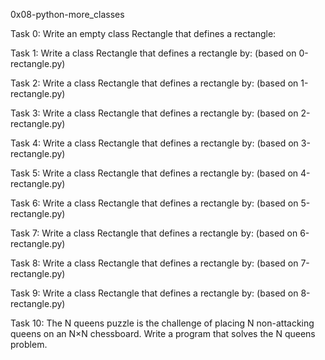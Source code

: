 0x08-python-more_classes

Task 0: Write an empty class Rectangle that defines a rectangle:

Task 1: Write a class Rectangle that defines a rectangle by: (based on 0-rectangle.py)

Task 2: Write a class Rectangle that defines a rectangle by: (based on 1-rectangle.py)

Task 3: Write a class Rectangle that defines a rectangle by: (based on 2-rectangle.py)

Task 4: Write a class Rectangle that defines a rectangle by: (based on 3-rectangle.py)

Task 5: Write a class Rectangle that defines a rectangle by: (based on 4-rectangle.py)

Task 6: Write a class Rectangle that defines a rectangle by: (based on 5-rectangle.py)

Task 7: Write a class Rectangle that defines a rectangle by: (based on 6-rectangle.py)

Task 8: Write a class Rectangle that defines a rectangle by: (based on 7-rectangle.py)

Task 9: Write a class Rectangle that defines a rectangle by: (based on 8-rectangle.py)

Task 10: The N queens puzzle is the challenge of placing N non-attacking queens on an N×N chessboard. Write a program that solves the N queens problem.
